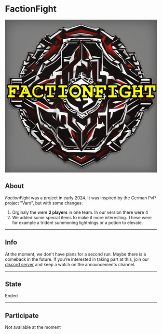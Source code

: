 # FactionFight

![FactionFight Logo](img/factionfight.png)

## About

*FactionFight* was a project in early 2024. It was inspired by the German PvP project "Varo", but with some changes:

1. Orginaly the were **2 players** in one team. In our version there were 4
2. We added some special items to make it more interesting. These were for example a trident summoning lightnings or a potion to elevate.

---

## Info

At the moment, we don't have plans for a second run.
Maybe there is a comeback in the future. If you're interested in taking part at this, join our [discord server](https://discord.gg/tjcS6g7hn6) and keep a watch on the announcements channel.

---

## State
Ended

---

## Participate
Not available at the moment
